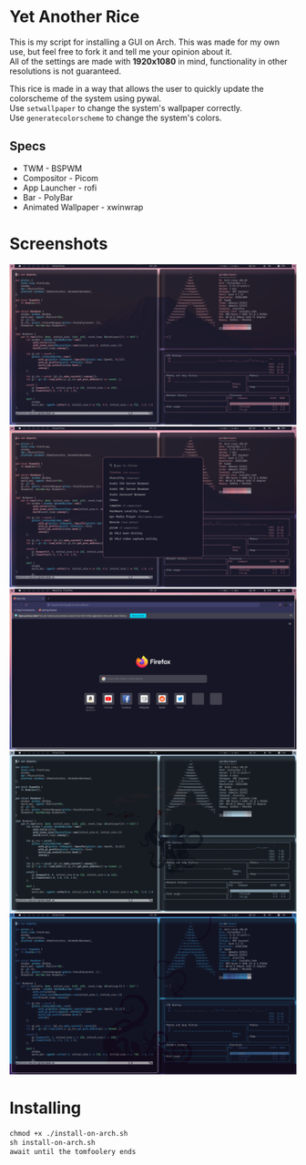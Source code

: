 # Yet Another Rice
This is my script for installing a GUI on Arch. This was made for my own use, but feel free to fork it and tell me your opinion about it.  
All of the settings are made with **1920x1080** in mind, functionality in other resolutions is not guaranteed.

This rice is made in a way that allows the user to quickly update the colorscheme of the system using pywal.  
Use `setwallpaper` to change the system's wallpaper correctly.  
Use `generatecolorscheme` to change the system's colors.

## Specs

- TWM - BSPWM
- Compositor - Picom
- App Launcher - rofi
- Bar - PolyBar
- Animated Wallpaper - xwinwrap

# Screenshots
<img src='/screenshots/purpleunixporn.png'>
<img src='/screenshots/purplerofi.png'>
<img src='/screenshots/purplefirefox.png'>
<img src='/screenshots/pywalexample1.png'>
<img src='/screenshots/pywalexample2.png'>

# Installing

    chmod +x ./install-on-arch.sh
    sh install-on-arch.sh
    await until the tomfoolery ends 
